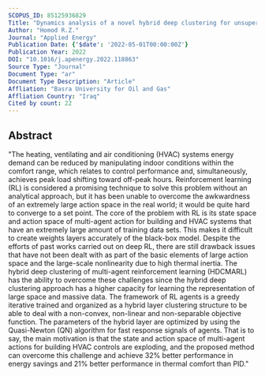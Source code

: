 ```yaml
---
SCOPUS_ID: 85125936829
Title: "Dynamics analysis of a novel hybrid deep clustering for unsupervised learning by reinforcement of multi-agent to energy saving in intelligent buildings"
Author: "Homod R.Z."
Journal: "Applied Energy"
Publication Date: {'$date': '2022-05-01T00:00:00Z'}
Publication Year: 2022
DOI: "10.1016/j.apenergy.2022.118863"
Source Type: "Journal"
Document Type: "ar"
Document Type Description: "Article"
Affliation: "Basra University for Oil and Gas"
Affliation Country: "Iraq"
Cited by count: 22
---
```


## Abstract
"The heating, ventilating and air conditioning (HVAC) systems energy demand can be reduced by manipulating indoor conditions within the comfort range, which relates to control performance and, simultaneously, achieves peak load shifting toward off-peak hours. Reinforcement learning (RL) is considered a promising technique to solve this problem without an analytical approach, but it has been unable to overcome the awkwardness of an extremely large action space in the real world; it would be quite hard to converge to a set point. The core of the problem with RL is its state space and action space of multi-agent action for building and HVAC systems that have an extremely large amount of training data sets. This makes it difficult to create weights layers accurately of the black-box model. Despite the efforts of past works carried out on deep RL, there are still drawback issues that have not been dealt with as part of the basic elements of large action space and the large-scale nonlinearity due to high thermal inertia. The hybrid deep clustering of multi-agent reinforcement learning (HDCMARL) has the ability to overcome these challenges since the hybrid deep clustering approach has a higher capacity for learning the representation of large space and massive data. The framework of RL agents is a greedy iterative trained and organized as a hybrid layer clustering structure to be able to deal with a non-convex, non-linear and non-separable objective function. The parameters of the hybrid layer are optimized by using the Quasi-Newton (QN) algorithm for fast response signals of agents. That is to say, the main motivation is that the state and action space of multi-agent actions for building HVAC controls are exploding, and the proposed method can overcome this challenge and achieve 32% better performance in energy savings and 21% better performance in thermal comfort than PID."
